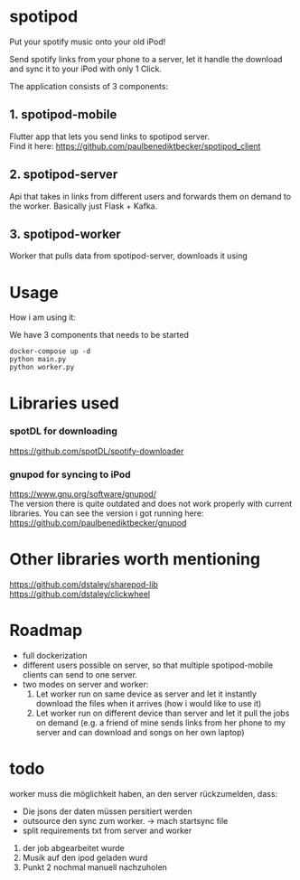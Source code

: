 # spotipod

Put your spotify music onto your old iPod!

Send spotify links from your phone to a server, let it handle the download and sync it to your iPod with only 1 Click.



The application consists of 3 components:

## 1. spotipod-mobile

Flutter app that lets you send links to spotipod server.<br>
Find it here:
https://github.com/paulbenediktbecker/spotipod_client

## 2. spotipod-server
Api that takes in links from different users and forwards them on demand to the worker. Basically just Flask + Kafka.

## 3. spotipod-worker
Worker that pulls data from spotipod-server, downloads it using 


# Usage

How i am using it:


We have 3 components that needs to be started 
```
docker-compose up -d
python main.py
python worker.py
```

# Libraries used
### spotDL for downloading
https://github.com/spotDL/spotify-downloader

### gnupod for syncing to iPod
https://www.gnu.org/software/gnupod/ <br>
The version there is quite outdated and does not work properly with current libraries.
You can see the version i got running here:
https://github.com/paulbenediktbecker/gnupod

# Other libraries worth mentioning
https://github.com/dstaley/sharepod-lib
https://github.com/dstaley/clickwheel

# Roadmap
- full dockerization
- different users possible on server, so that multiple spotipod-mobile clients can send to one server.
- two modes on server and worker: 
    1. Let worker run on same device as server and let it instantly download the files when it arrives (how i would like to use it)
    2. Let worker run on different device than server and let it pull the jobs on demand (e.g. a friend of mine sends links from her phone to my server and can download and songs on her own laptop)

# todo
worker muss die möglichkeit haben, an den server rückzumelden, dass:
- Die jsons der daten müssen persitiert werden
- outsource den sync zum worker. -> mach startsync file
- split requirements txt from server and worker
1. der job abgearbeitet wurde
2. Musik auf den ipod geladen wurd
3. Punkt 2 nochmal manuell nachzuholen